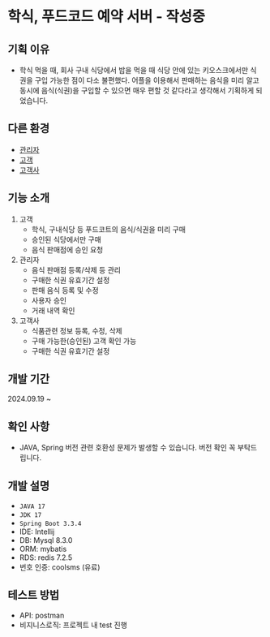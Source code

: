 # 학식, 푸드코드 예약 서버 - 작성중

## 기획 이유
- 학식 먹을 때, 회사 구내 식당에서 밥을 먹을 때 식당 안에 있는 키오스크에서만 식권을 구입 가능한 점이 다소 불편했다. 어플을 이용해서 판매하는 음식을 미리 알고 동시에 음식(식권)을 구입할 수 있으면 매우 편할 것 같다라고 생각해서 기획하게 되었습니다.

## 다른 환경
- [관리자]()
- [고객]()
- [고객사]()

## 기능 소개
1. 고객
   - 학식, 구내식당 등 푸드코트의 음식/식권을 미리 구매
   - 승인된 식당에서만 구매 
   - 음식 판매점에 승인 요청 
2. 관리자
   - 음식 판매점 등록/삭제 등 관리
   - 구매한 식권 유효기간 설정
   - 판매 음식 등록 및 수정
   - 사용자 승인
   - 거래 내역 확인
3. 고객사
   - 식품관련 정보 등록, 수정, 삭제
   - 구매 가능한(승인된) 고객 확인 가능
   - 구매한 식권 유효기간 설정
  
## 개발 기간
2024.09.19 ~

## 확인 사항
- JAVA, Spring 버전 관련 호환성 문제가 발생할 수 있습니다. 버전 확인 꼭 부탁드립니다.
     
## 개발 설명
- `JAVA 17`
- `JDK 17`
- `Spring Boot 3.3.4`
- IDE: Intellij
- DB: Mysql 8.3.0
- ORM: mybatis
- RDS: redis 7.2.5
- 번호 인증: coolsms (유료)

## 테스트 방법
- API: postman
- 비지니스로직: 프로젝트 내 test 진행
